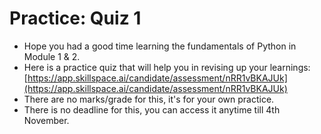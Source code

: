 # Practice: Quiz 1

* Hope you had a good time learning the fundamentals of Python in Module 1 & 2.
* Here is a practice quiz that will help you in revising up your learnings: [https://app.skillspace.ai/candidate/assessment/nRR1vBKAJUk](https://app.skillspace.ai/candidate/assessment/nRR1vBKAJUk)
* There are no marks/grade for this, it's for your own practice.
* There is no deadline for this, you can access it anytime till 4th November.

